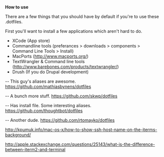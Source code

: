 **How to use**

There are a few things that you should have by default if you're to use these .dotfiles.

First you'll want to install a few applications which aren't hard to do.

* XCode (App store)
* Commandline tools (preferances > downloads > components > Command Line Tools > Install)
* MacPorts (http://www.macports.org/)
* TextWrangler & Command line tools (http://www.barebones.com/products/textwrangler/) 
* Drush (If you do Drupal development)

-- This guy's aliases are awesome.
https://github.com/mathiasbynens/dotfiles

-- A bunch more stuff.
https://github.com/skwp/dotfiles

-- Has install file. Some interesting aliases.
https://github.com/thoughtbot/dotfiles

-- Another dude.
https://github.com/rtomayko/dotfiles


http://kpumuk.info/mac-os-x/how-to-show-ssh-host-name-on-the-iterms-background/

http://apple.stackexchange.com/questions/25143/what-is-the-difference-between-iterm2-and-terminal
